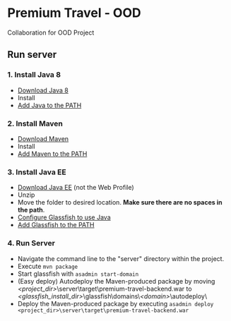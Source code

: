# Premium Travel - OOD
Collaboration for OOD Project

## Run server
### 1. Install Java 8
- [Download Java 8](https://www.oracle.com/technetwork/java/javase/downloads/jdk8-downloads-2133151.html)
- Install  
- [Add Java to the PATH](https://www.java.com/en/download/help/path.xml)

### 2. Install Maven
- [Download Maven](https://maven.apache.org/download.cgi)
- Install
- [Add Maven to the PATH](https://www.mkyong.com/maven/how-to-install-maven-in-windows/)

### 3. Install Java EE
- [Download Java EE](https://www.oracle.com/technetwork/java/javaee/downloads/index.html) (not the Web Profile)
- Unzip
- Move the folder to desired location. **Make sure there are no spaces in the path**.
- [Configure Glassfish to use Java](https://stackoverflow.com/questions/10444959/how-do-i-specify-the-jdk-for-a-glassfish-domain)
- [Add Glassfish to the PATH](https://docs.oracle.com/cd/E19575-01/821-0186/fvjgo/index.html)

### 4. Run Server
- Navigate the command line to the "server" directory within the project.
- Execute ```mvn package```
- Start glassfish with ```asadmin start-domain```
- (Easy deploy) Autodeploy the Maven-produced package by moving *<project_dir>*\server\target\premium-travel-backend.war to *<glassfish_install_dir>*\glassfish\domains\\*\<domain>*\autodeploy\
- Deploy the Maven-produced package by executing ```asadmin deploy <project_dir>\server\target\premium-travel-backend.war```

